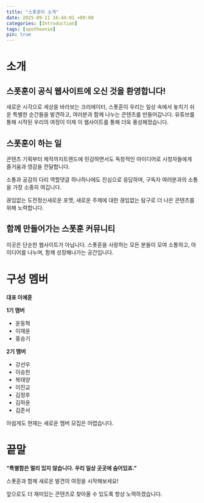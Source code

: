 ```yaml
---
title: "스폿훈이 소개"
date: 2025-09-11 16:44:01 +09:00
categories: [Introduction]
tags: [spothoonie]
pin: true
---
```


# 소개
## 스폿훈이 공식 웹사이트에 오신 것을 환영합니다!
새로운 시각으로 세상을 바라보는 크리에이터, 스폿훈이
우리는 일상 속에서 놓치기 쉬운 특별한 순간들을 발견하고, 여러분과 함께 나누는 콘텐츠를 만들어갑니다. 유튜브를 통해 시작된 우리의 여정이 이제 이 웹사이트를 통해 더욱 풍성해졌습니다.
## 스폿훈이 하는 일
콘텐츠 기획부터 제작까지트렌드에 민감하면서도 독창적인 아이디어로 시청자들에게 즐거움과 영감을 전달합니다.

소통과 공감의 다리 역할댓글 하나하나에도 진심으로 응답하며, 구독자 여러분과의 소통을 가장 소중히 여깁니다.

끊임없는 도전정신새로운 포맷, 새로운 주제에 대한 끊임없는 탐구로 더 나은 콘텐츠를 위해 노력합니다.
## 함께 만들어가는 스폿훈 커뮤니티
이곳은 단순한 웹사이트가 아닙니다. 스폿훈을 사랑하는 모든 분들이 모여 소통하고, 아이디어를 나누며, 함께 성장해나가는 공간입니다.

# 구성 멤버
**대표 이예훈**

**1기 맴버**
- 윤동혁  
- 이재윤
- 홍승기

**2기 맴버**
- 강선우  
- 이승헌  
- 복태양  
- 이진교  
- 김정후  
- 김하윤  
- 김준서

아쉽게도 현재는 새로운 멤버 모집은 어렵습니다.


# 끝말
**“특별함은 멀리 있지 않습니다. 우리 일상 곳곳에 숨어있죠.”**

스폿훈과 함께 새로운 발견의 여정을 시작해보세요!

앞으로도 더 재미있는 콘텐츠로 찾아올 수 있도록 항상 노력하겠습니다.
